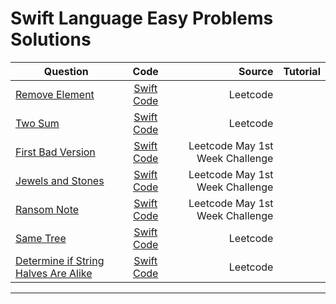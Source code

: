 # Swift Language Easy Problems Solutions
|Question|    Code    |     Source    |Tutorial|
|----------|:-------------:|------:|-----:|
|  [Remove Element](https://leetcode.com/problems/remove-element/)  |  [Swift Code](https://github.com/SwapnanilDhol/Coding-Interview-Challenges/blob/master/Swift/Easy/Remove-Element.swift) |Leetcode||
|[Two Sum](https://leetcode.com/problems/two-sum/)|[Swift Code](https://github.com/SwapnanilDhol/Coding-Interview-Challenges/blob/master/Swift/Easy/Two-Sum.swift)|Leetcode||
|[First Bad Version](https://leetcode.com/problems/first-bad-version)|[Swift Code](https://github.com/SwapnanilDhol/Coding-Interview-Challenges/blob/master/Swift/Easy/First-Bad-Version.swift)|Leetcode May 1st Week Challenge||
|[Jewels and Stones](https://leetcode.com/problems/jewels-and-stones/)|[Swift Code](https://github.com/SwapnanilDhol/Coding-Interview-Challenges/blob/master/Swift/Easy/Jewels-And-Stones.swift)|Leetcode May 1st Week Challenge||
|[Ransom Note](https://leetcode.com/problems/ransom-note/)|[Swift Code](https://github.com/SwapnanilDhol/Coding-Interview-Challenges/blob/master/Swift/Easy/Ransome-Note.swift)|Leetcode May 1st Week Challenge||
|[Same Tree](https://leetcode.com/problems/same-tree/)|[Swift Code](https://github.com/SwapnanilDhol/Coding-Interview-Challenges/blob/master/Swift/Easy/Same-Tree.swift)|Leetcode||
|[Determine if String Halves Are Alike](https://leetcode.com/problems/determine-if-string-halves-are-alike/)|[Swift Code](https://github.com/SwapnanilDhol/Coding-Interview-Challenges/blob/master/Swift/Easy/Determine-if-String-Halves-Are-Alike.swift)|Leetcode||

---
